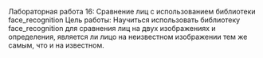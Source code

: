 Лабораторная работа 16: Сравнение лиц с использованием библиотеки face_recognition
Цель работы:
Научиться использовать библиотеку face_recognition для сравнения лиц на двух изображениях и определения, 
является ли лицо на неизвестном изображении тем же самым, что и на известном.
